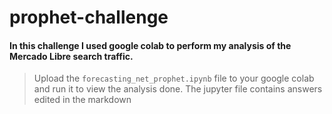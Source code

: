 # prophet-challenge
#### In this challenge I used google colab to perform my analysis of the Mercado Libre search traffic.
> Upload the `forecasting_net_prophet.ipynb` file to your google colab and run it to view the analysis done.
> The jupyter file contains answers edited in the markdown